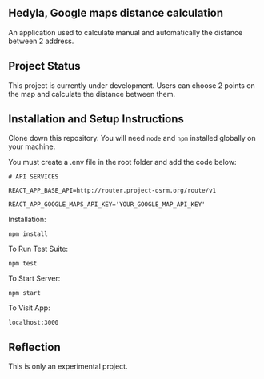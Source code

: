 ## Hedyla, Google maps distance calculation

An application used to calculate manual and automatically the distance between 2 address.

## Project Status

This project is currently under development. Users can choose 2 points on the map and calculate the distance between them.

## Installation and Setup Instructions
 

Clone down this repository. You will need `node` and `npm` installed globally on your machine.  

You must create a .env file in the root folder and add the code below:

`# API SERVICES`

`REACT_APP_BASE_API=http://router.project-osrm.org/route/v1`

`REACT_APP_GOOGLE_MAPS_API_KEY='YOUR_GOOGLE_MAP_API_KEY'`

Installation:

`npm install`  

To Run Test Suite:  

`npm test`  

To Start Server:

`npm start`  

To Visit App:

`localhost:3000`  

## Reflection
This is only an experimental project. 

